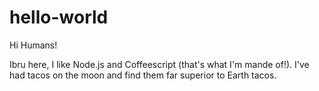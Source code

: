 # hello-world
Hi Humans!

Ibru here, I like Node.js and Coffeescript (that's what I'm mande of!).
I've had tacos on the moon and find them far superior to Earth tacos.
